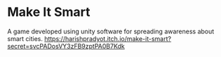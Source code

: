 # Make It Smart
A game developed using unity software for spreading awareness about smart cities.
https://harishpradyot.itch.io/make-it-smart?secret=svcPADosVY3zFB9zptPA0B7Kdk
